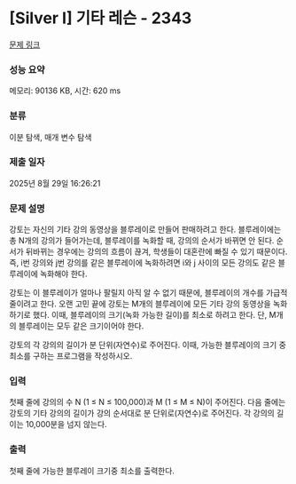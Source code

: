 # [Silver I] 기타 레슨 - 2343 

[문제 링크](https://www.acmicpc.net/problem/2343) 

### 성능 요약

메모리: 90136 KB, 시간: 620 ms

### 분류

이분 탐색, 매개 변수 탐색

### 제출 일자

2025년 8월 29일 16:26:21

### 문제 설명

<p>강토는 자신의 기타 강의 동영상을 블루레이로 만들어 판매하려고 한다. 블루레이에는 총 N개의 강의가 들어가는데, 블루레이를 녹화할 때, 강의의 순서가 바뀌면 안 된다. 순서가 뒤바뀌는 경우에는 강의의 흐름이 끊겨, 학생들이 대혼란에 빠질 수 있기 때문이다. 즉, i번 강의와 j번 강의를 같은 블루레이에 녹화하려면 i와 j 사이의 모든 강의도 같은 블루레이에 녹화해야 한다.</p>

<p>강토는 이 블루레이가 얼마나 팔릴지 아직 알 수 없기 때문에, 블루레이의 개수를 가급적 줄이려고 한다. 오랜 고민 끝에 강토는 M개의 블루레이에 모든 기타 강의 동영상을 녹화하기로 했다. 이때, 블루레이의 크기(녹화 가능한 길이)를 최소로 하려고 한다. 단, M개의 블루레이는 모두 같은 크기이어야 한다.</p>

<p>강토의 각 강의의 길이가 분 단위(자연수)로 주어진다. 이때, 가능한 블루레이의 크기 중 최소를 구하는 프로그램을 작성하시오.</p>

### 입력 

 <p>첫째 줄에 강의의 수 N (1 ≤ N ≤ 100,000)과 M (1 ≤ M ≤ N)이 주어진다. 다음 줄에는 강토의 기타 강의의 길이가 강의 순서대로 분 단위로(자연수)로 주어진다. 각 강의의 길이는 10,000분을 넘지 않는다.</p>

### 출력 

 <p>첫째 줄에 가능한 블루레이 크기중 최소를 출력한다.</p>

